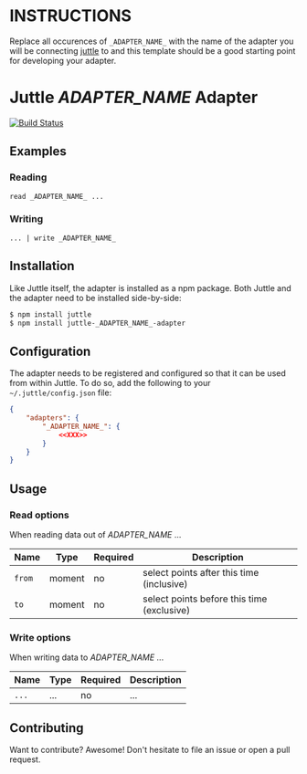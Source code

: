 # **INSTRUCTIONS**

Replace all occurences of `_ADAPTER_NAME_` with the name of the adapter you
will be connecting [juttle](https://github.com/juttle/juttle) to and this
template should be a good starting point for developing your adapter.

# Juttle _ADAPTER_NAME_ Adapter

[![Build Status](https://travis-ci.org/juttle/juttle-_ADAPTER_NAME_-adapter.svg?branch=master)](https://travis-ci.org/juttle/juttle-_ADAPTER_NAME_-adapter)

## Examples

### Reading

```juttle
read _ADAPTER_NAME_ ...
```

### Writing

```juttle
... | write _ADAPTER_NAME_
```

## Installation

Like Juttle itself, the adapter is installed as a npm package. Both Juttle and
the adapter need to be installed side-by-side:

```bash
$ npm install juttle
$ npm install juttle-_ADAPTER_NAME_-adapter
```

## Configuration

The adapter needs to be registered and configured so that it can be used from
within Juttle. To do so, add the following to your `~/.juttle/config.json` file:

```json
{
    "adapters": {
        "_ADAPTER_NAME_": {
            <<XXX>>
        }
    }
}
```

## Usage

### Read options

When reading data out of _ADAPTER_NAME_ ...

Name   | Type   | Required | Description
-------|--------|----------|-------------
`from` | moment | no       | select points after this time (inclusive)
`to`   | moment | no       | select points before this time (exclusive)

### Write options

When writing data to _ADAPTER_NAME_ ...

Name   | Type   | Required | Description
-------|--------|----------|-------------
`...`  |  ...   | no       | ...


## Contributing

Want to contribute? Awesome! Don't hesitate to file an issue or open a pull
request.
